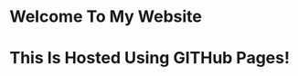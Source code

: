 <!DOCTYPE html>
<html>
  <head>
    <title>My Simple Website</title>
  </head>
  <style>
          .p{
            color:"blue";
          }
      </style>
  <body>
    <h1>Welcome To My Website<h1>
      <p class="p">This Is Hosted Using GITHub Pages!</p>
  </body>
</html>
